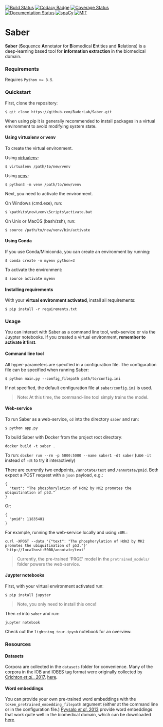 [![Build Status](https://travis-ci.org/BaderLab/Saber.svg?branch=master)](https://travis-ci.org/BaderLab/Saber)
[![Codacy Badge](https://api.codacy.com/project/badge/Grade/d122e87152d84f959ee6d97b71d616cb)](https://www.codacy.com/app/JohnGiorgi/Saber?utm_source=github.com&amp;utm_medium=referral&amp;utm_content=BaderLab/Saber&amp;utm_campaign=Badge_Grade)
[![Coverage Status](https://coveralls.io/repos/github/BaderLab/Saber/badge.svg?branch=master)](https://coveralls.io/github/BaderLab/Saber?branch=master)
[![Documentation Status](https://readthedocs.org/projects/saber-baderlab/badge/?version=latest)](http://saber-baderlab.readthedocs.io/en/latest/?badge=latest)
[![spaCy](https://img.shields.io/badge/spaCy-v2-09a3d5.svg)](https://spacy.io)
[![MIT](https://img.shields.io/badge/License-MIT-blue.svg)](https://opensource.org/licenses/MIT)

# Saber

**Saber** (**S**equence **A**nnotator for **B**iomedical **E**ntities and **R**elations) is a deep-learning based tool for **information extraction** in the biomedical domain.

### Requirements

Requires `Python >= 3.5`.

### Quickstart

First, clone the repository:

```
$ git clone https://github.com/BaderLab/Saber.git
```

When using pip it is generally recommended to install packages in a virtual environment to avoid modifying system state.

#### Using virtualenv or venv

To create the virtual environment.

Using [virtualenv](https://virtualenv.pypa.io/en/stable/):

```
$ virtualenv /path/to/new/venv
```

Using [venv](https://docs.python.org/3/library/venv.html):

```
$ python3 -m venv /path/to/new/venv
```

Next, you need to activate the environment.

On Windows (cmd.exe), run:

```
$ \path\to\new\venv\Scripts\activate.bat
```

On Unix or MacOS (bash/zsh), run:

```
$ source /path/to/new/venv/bin/activate
```

#### Using Conda

If you use Conda/Miniconda, you can create an environment by running:


```
$ conda create -n myenv python=3
```

To activate the environment:

```
$ source activate myenv
```

#### Installing requirements

With your **virtual environment activated**, install all requirements:

```
$ pip install -r requirements.txt
```

### Usage

You can interact with Saber as a command line tool, web-service or via the Juypter notebooks. If you created a virtual environment, **remember to activate it first**.

#### Command line tool

All hyper-parameters are specified in a configuration file. The configuration file can be specified when running Saber:

```
$ python main.py --config_filepath path/to/config.ini
```

If not specified, the default configuration file at `saber/config.ini` is used.

> Note: At this time, the command-line tool simply trains the model.

#### Web-service

To run Saber as a web-service, `cd` into the directory `saber` and run:

```
$ python app.py
```

To build Saber with Docker from the project root directory:

```
docker build -t saber .
```

To run: `docker run --rm -p 5000:5000 --name saber1 -dt saber` (use `-it` instead of `-dt` to try it interactively) 


There are currently two endpoints, `/annotate/text` and `/annotate/pmid`. Both expect a POST request with a `json` payload, e.g.:

```
{
  "text": "The phosphorylation of Hdm2 by MK2 promotes the ubiquitination of p53."
}
```

Or:

```
{
  "pmid": 11835401
}
```

For example, running the web-service locally and using `cURL`:

```
curl -XPOST --data '{"text": "The phosphorylation of Hdm2 by MK2 promotes the ubiquitination of p53."}' 'http://localhost:5000/annotate/text'
```

> Currently, the pre-trained 'PRGE' model in the `pretrained_models/` folder powers the web-service.

#### Juypter notebooks

First, with your virtual environment activated run:

```
$ pip install jupyter
```

> Note, you only need to install this once!

Then `cd` into `saber` and run:

```
jupyter notebook
```

Check out the `lightning_tour.ipynb` notebook for an overview.

### Resources

#### Datasets

Corpora are collected in the `datasets` folder for convenience. Many of the corpora in the IOB and IOBES tag format were originally collected by [Crichton _et al_., 2017](https://doi.org/10.1186/s12859-017-1776-8), [here](https://github.com/cambridgeltl/MTL-Bioinformatics-2016).

#### Word embeddings

You can provide your own pre-trained word embeddings with the `token_pretrained_embedding_filepath` argument (either at the command line or in the configuration file.) [Pyysalo _et al_. 2013](https://pdfs.semanticscholar.org/e2f2/8568031e1902d4f8ee818261f0f2c20de6dd.pdf) provide word embeddings that work quite well in the biomedical domain, which can be downloaded [here](http://bio.nlplab.org).
